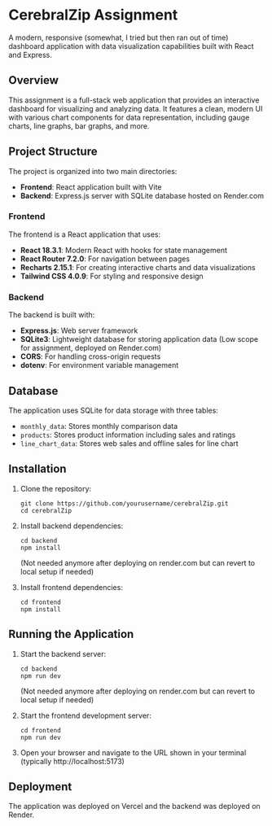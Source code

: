# CerebralZip Assignment

A modern, responsive (somewhat, I tried but then ran out of time) dashboard application with data visualization capabilities built with React and Express.

## Overview

This assignment is a full-stack web application that provides an interactive dashboard for visualizing and analyzing data. It features a clean, modern UI with various chart components for data representation, including gauge charts, line graphs, bar graphs, and more.

## Project Structure

The project is organized into two main directories:

- **Frontend**: React application built with Vite
- **Backend**: Express.js server with SQLite database hosted on Render.com

### Frontend

The frontend is a React application that uses:

- **React 18.3.1**: Modern React with hooks for state management
- **React Router 7.2.0**: For navigation between pages
- **Recharts 2.15.1**: For creating interactive charts and data visualizations
- **Tailwind CSS 4.0.9**: For styling and responsive design

### Backend

The backend is built with:

- **Express.js**: Web server framework
- **SQLite3**: Lightweight database for storing application data (Low scope for assignment, deployed on Render.com)
- **CORS**: For handling cross-origin requests
- **dotenv**: For environment variable management

## Database

The application uses SQLite for data storage with three tables:
- `monthly_data`: Stores monthly comparison data
- `products`: Stores product information including sales and ratings
- `line_chart_data`: Stores web sales and offline sales for line chart

## Installation

1. Clone the repository:
   ```
   git clone https://github.com/yourusername/cerebralZip.git
   cd cerebralZip
   ```

2. Install backend dependencies:
   ```
   cd backend
   npm install
   ```
   (Not needed anymore after deploying on render.com but can revert to local setup if needed)

3. Install frontend dependencies:
   ```
   cd frontend
   npm install
   ```

## Running the Application

1. Start the backend server:
   ```
   cd backend
   npm run dev
   ```
   (Not needed anymore after deploying on render.com but can revert to local setup if needed)

2. Start the frontend development server:
   ```
   cd frontend
   npm run dev
   ```

3. Open your browser and navigate to the URL shown in your terminal (typically http://localhost:5173)

## Deployment

The application was deployed on Vercel and the backend was deployed on Render.

